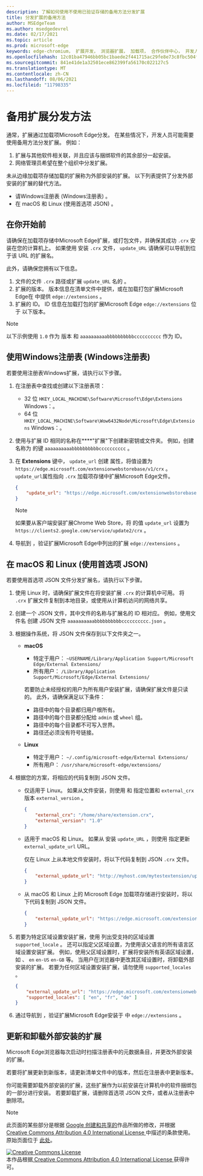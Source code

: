 ```yaml
---
description: 了解如何使用不使用已验证存储的备用方法分发扩展
title: 分发扩展的备用方法
author: MSEdgeTeam
ms.author: msedgedevrel
ms.date: 02/17/2021
ms.topic: article
ms.prod: microsoft-edge
keywords: edge-chromium， 扩展开发， 浏览器扩展， 加载项， 合作伙伴中心， 开发人员
ms.openlocfilehash: 12c01ba47946bb05bc1baede2f441715ac29fe8e73c8fbc504f5f16823541749
ms.sourcegitcommit: 841e41de1a32501ece862399fa56170c022127c5
ms.translationtype: MT
ms.contentlocale: zh-CN
ms.lasthandoff: 08/06/2021
ms.locfileid: "11798335"
---
```

# <a name="alternate-extension-distribution-methods"></a>备用扩展分发方法  

通常，扩展通过加载项Microsoft Edge分发。 在某些情况下，开发人员可能需要使用备用方法分发扩展。 例如：

1.  扩展与其他软件相关联，并且应该与捆绑软件的其余部分一起安装。   
1.  网络管理员希望在整个组织中分发扩展。   

未从边缘加载项存储加载的扩展称为外部安装的扩展。 以下列表提供了分发外部安装的扩展的替代方法。 

*   请Windows注册表 (Windows注册表) 。  
*   在 macOS 和 Linux (使用首选项 JSON) 。  
    
## <a name="before-you-begin"></a>在你开始前  

请确保在加载项存储中Microsoft Edge扩展，或打包文件，并确保其成功 `.crx` 安装在您的计算机上。  如果使用 安装 `.crx` 文件， `update_URL` 请确保可以导航到位于该 URL 的扩展名。  

此外，请确保您拥有以下信息。    

1.  文件的文件 `.crx` 路径或扩展 `update_URL` 名的 。
1.  扩展的版本。  版本信息在清单文件中提供，或在加载打包扩展Microsoft Edge在 中提供 `edge://extensions` 。   
1.  扩展的 ID。  ID 信息在加载打包的扩展Microsoft Edge `edge://extensions` 位于 以下版本。  

> [!NOTE] 
> 以下示例使用 `1.0` 作为 版本 和 `aaaaaaaaaabbbbbbbbbbcccccccccc` 作为 ID。  

## <a name="use-the-windows-registry-windows-only"></a>使用Windows注册表 (Windows注册表)   

若要使用注册表Windows扩展，请执行以下步骤。

1.  在注册表中查找或创建以下注册表项：  
    *   32 位 `HKEY_LOCAL_MACHINE\Software\Microsoft\Edge\Extensions` Windows：。  
    *   64 位 `HKEY_LOCAL_MACHINE\Software\Wow6432Node\Microsoft\Edge\Extensions` Windows：。  
1.  使用与扩展 ID 相同的名称在****"扩展"下创建新密钥或文件夹。 例如，创建名称为 的键 `aaaaaaaaaabbbbbbbbbbcccccccccc` 。  
1.  在 **Extensions** 键中， `update_url` 创建 属性，将值设置为 `https://edge.microsoft.com/extensionwebstorebase/v1/crx` 。  `update_url`属性指向 `.crx` 加载项存储中扩展Microsoft Edge文件。  

    ```json
    {
        "update_url": "https://edge.microsoft.com/extensionwebstorebase/v1/crx"
    }
    ```  
    
    > [!NOTE]
    > 如果要从客户端安装扩展Chrome Web Store，将 的值 `update_url` 设置为 `https://clients2.google.com/service/update2/crx` 。  
  
1.  导航到 ，验证扩展Microsoft Edge中列出的扩展 `edge://extensions` 。  

## <a name="use-a-preferences-json-file-macos-and-linux"></a>在 macOS 和 Linux (使用首选项 JSON)   

若要使用首选项 JSON 文件分发扩展名，请执行以下步骤。

1.  使用 Linux 时，请确保扩展文件在将安装扩展 `.crx` 的计算机中可用。 将 `.crx` 扩展文件复制到本地目录，或使用从计算机访问的网络共享。 
1.  创建一个 JSON 文件，其中文件的名称与扩展名的 ID 相对应。 例如，使用文件名 创建 JSON 文件 `aaaaaaaaaabbbbbbbbbbcccccccccc.json` 。  
1.  根据操作系统，将 JSON 文件保存到以下文件夹之一。   
    *   **macOS**  
        *   特定于用户： `~USERNAME/Library/Application Support/Microsoft Edge/External Extensions/`  
        *   所有用户： `/Library/Application Support/Microsoft/Edge/External Extensions/`  
        
        若要防止未经授权的用户为所有用户安装扩展，请确保扩展文件是只读的。 此外，请确保满足以下条件：
        
        *   路径中的每个目录都归用户根所有。  
        *   路径中的每个目录都分配给 `admin` 或 `wheel` 组。  
        *   路径中的每个目录都不可写入世界。  
        *   路径还必须没有符号链接。  
        
    *   **Linux**  
        *   特定于用户： `~/.config/microsoft-edge/External Extensions/`  
        *   所有用户： `/usr/share/microsoft-edge/extensions/`  
1.  根据您的方案，将相应的代码复制到 JSON 文件。 
    *   仅适用于 Linux。 如果从文件安装，则使用 和 指定位置和 `external_crx` 版本 `external_version` 。  
            
        ```json
        {
            "external_crx": "/home/share/extension.crx",
            "external_version": "1.0"
        }
        ```  

    *   适用于 macOS 和 Linux。 如果从 安装 `update_URL` ，则使用 指定更新 `external_update_url` URL。 
        
        仅在 Linux 上从本地文件安装时，将以下代码复制到 JSON `.crx` 文件。  
    
        ```json
        {
            "external_update_url": "http://myhost.com/mytestextension/updates.xml"
        }
        ```  
 
    *  从 macOS 和 Linux 上的 Microsoft Edge 加载项存储进行安装时，将以下代码复制到 JSON 文件。
    
        ```json
        {
            "external_update_url": "https://edge.microsoft.com/extensionwebstorebase/v1/crx"
        }
        ```  
    
1.  若要为特定区域设置安装扩展，使用 列出受支持的区域设置 `supported_locale` 。  还可以指定父区域设置，为使用该父语言的所有语言区域设置安装扩展。 例如，使用父区域设置时，扩展将安装所有英语区域设置，如 、 `en` `en-US` `en-GB` 等。  当用户在浏览器中更改其区域设置时，将卸载外部安装的扩展。  若要为任何区域设置安装扩展，请勿使用 `supported_locales` 。  

    ```json
    {
        "external_update_url": "https://edge.microsoft.com/extensionwebstorebase/v1/crx",
        "supported_locales": [ "en", "fr", "de" ]
    }
    ```  

1.  通过导航到 ，验证扩展Microsoft Edge安装于 中 `edge://extensions` 。  

## <a name="update-and-uninstall-externally-installed-extensions"></a>更新和卸载外部安装的扩展

Microsoft Edge浏览器每次启动时扫描注册表中的元数据条目，并更改外部安装的扩展。  

若要将扩展更新到新版本，请更新清单文件中的版本，然后在注册表中更新版本。  

你可能需要卸载外部安装的扩展，这些扩展作为以前安装在计算机中的软件捆绑包的一部分进行安装。  若要卸载扩展，请删除首选项 JSON 文件，或者从注册表中删除项。   

<!-- links -->  

> [!NOTE]
> 此页面的某些部分是根据 [Google 创建和共享的][GoogleSitePolicies]作品所做的修改，并根据[ Creative Commons Attribution 4.0 International License ][CCA4IL]中描述的条款使用。  原始页面位于 [此处](https://developer.chrome.com/apps/external_extensions)。  

[![Creative Commons License][CCby4Image]][CCA4IL]  
本作品根据[ Creative Commons Attribution 4.0 International License ][CCA4IL]获得许可。  

[CCA4IL]: https://creativecommons.org/licenses/by/4.0  
[CCby4Image]: https://i.creativecommons.org/l/by/4.0/88x31.png  
[GoogleSitePolicies]: https://developers.google.com/terms/site-policies  
